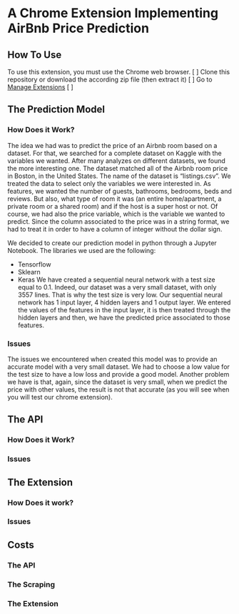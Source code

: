# A Chrome Extension Implementing AirBnb Price Prediction

## How To Use
To use this extension, you must use the Chrome web browser. 
[ ] Clone this repository or download the according zip file (then extract it)
[ ] Go to [Manage Extensions](chrome://extensions/)
[ ] 

## The Prediction Model
### How Does it Work?

The idea we had was to predict the price of an Airbnb room based on a dataset. For that, we searched for a complete dataset on Kaggle with the variables we wanted. After many analyzes on different datasets, we found the more interesting one. The dataset matched all of the Airbnb room price in Boston, in the United States. The name of the dataset is “listings.csv”. We treated the data to select only the variables we were interested in. As features, we wanted the number of guests, bathrooms, bedrooms, beds and reviews. But also, what type of room it was (an entire home/apartment, a private room or a shared room) and if the host is a super host or not. Of course, we had also the price variable, which is the variable we wanted to predict. Since the column associated to the price was in a string format, we had to treat it in order to have a column of integer without the dollar sign. 

We decided to create our prediction model in python through a Jupyter Notebook. The libraries we used are the following: 
-	Tensorflow
-	Sklearn 
-	Keras
We have created a sequential neural network with a test size equal to 0.1. Indeed, our dataset was a very small dataset, with only 3557 lines. That is why the test size is very low. Our sequential neural network has 1 input layer, 4 hidden layers and 1 output layer. We entered the values of the features in the input layer, it is then treated through the hidden layers and then, we have the predicted price associated to those features. 


### Issues

The issues we encountered when created this model was to provide an accurate model with a very small dataset. We had to choose a low value for the test size to have a low loss and provide a good model. Another problem we have is that, again, since the dataset is very small, when we predict the price with other values, the result is not that accurate (as you will see when you will test our chrome extension). 

## The API
### How Does it Work?
### Issues

## The Extension
### How Does it work?
### Issues

## Costs
### The API
### The Scraping
### The Extension
